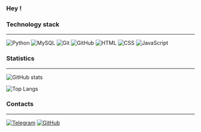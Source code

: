 ### Hey !


### Technology stack
___
![Python](https://img.shields.io/badge/-Python-333?style=for-the-badge&logo=Python)
![MySQL](https://img.shields.io/badge/-PostgreSQL-333?style=for-the-badge&logo=PostgreSQL)
![Git](https://img.shields.io/badge/-Git-333?style=for-the-badge&logo=Git)
![GitHub](https://img.shields.io/badge/-GitHub-333?style=for-the-badge&logo=GitHub)
![HTML](https://img.shields.io/badge/-HTML-333?style=for-the-badge&logo=html5)
![CSS](https://img.shields.io/badge/-CSS-333?style=for-the-badge&logo=css3&logoColor=blue)
![JavaScript](https://img.shields.io/badge/-JavaScript-333?style=for-the-badge&logo=javascript)

### Statistics
___
![GitHub stats](https://github-readme-stats.vercel.app/api?username=1vokahsu&show_icons=true&hide=prs,issues,contribs&theme=dark)

![Top Langs](https://github-readme-stats.vercel.app/api/top-langs/?username=1vokahsu&layout=compact&theme=dark)


### Contacts
___

[![Telegram](https://img.shields.io/badge/-Telegram-333?style=for-the-badge&logo=telegram&logoColor=27A0D9)](https://t.me/svokahsu)
[![GitHub](https://img.shields.io/badge/-GitHub-333?style=for-the-badge&logo=GitHub&logoColor=fff)](https://github.com/1vokahsu)
